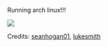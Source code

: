 Running arch linux!!!

<img src="https://raw.githubusercontent.com/ubhattac/assets/master/img/merge_from_ofoct.jpg"/>


Credits: [seanhogan01](https://github.com/seanhogan01/D-racula-WM), [lukesmith](https://lukesmith.xyz)
